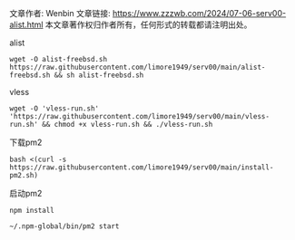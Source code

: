 文章作者: Wenbin
文章链接: https://www.zzzwb.com/2024/07-06-serv00-alist.html
本文章著作权归作者所有，任何形式的转载都请注明出处。

alist

```
wget -O alist-freebsd.sh https://raw.githubusercontent.com/limore1949/serv00/main/alist-freebsd.sh && sh alist-freebsd.sh
```

vless

```
wget -O 'vless-run.sh' 'https://raw.githubusercontent.com/limore1949/serv00/main/vless-run.sh' && chmod +x vless-run.sh && ./vless-run.sh
```

下载pm2

```
bash <(curl -s https://raw.githubusercontent.com/limore1949/serv00/main/install-pm2.sh)
```

启动pm2

```
npm install
```

```
~/.npm-global/bin/pm2 start
```